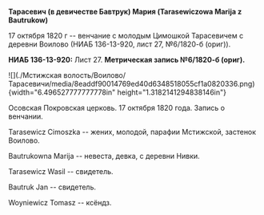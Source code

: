 **Тарасевич (в девичестве Бавтрук) Мария (Tarasewiczowa Marija z
Bautrukow)**

17 октября 1820 г -- венчание с молодым Цимошкой Тарасевичем с деревни
Воилово (НИАБ 136-13-920, лист 27, №6/1820-б (ориг)).

**НИАБ 136-13-920:** Лист 27. **Метрическая запись №6/1820-б (ориг).**

![](./Мстижская волость/Воилово/Тарасевичи/media/8eaddf90014769ed40d6348518055cf1a0820336.png){width="6.496527777777778in"
height="1.3182141294838146in"}

Осовская Покровская церковь. 17 октября 1820 года. Запись о венчании.

Tarasewicz Cimoszka -- жених, молодой, парафии Мстижской, застенок
Воилово.

Bautrukowna Marija -- невеста, девка, с деревни Нивки.

Tarasewicz Wasil -- свидетель.

Bautruk Jan -- свидетель.

Woyniewicz Tomasz -- ксёндз.
